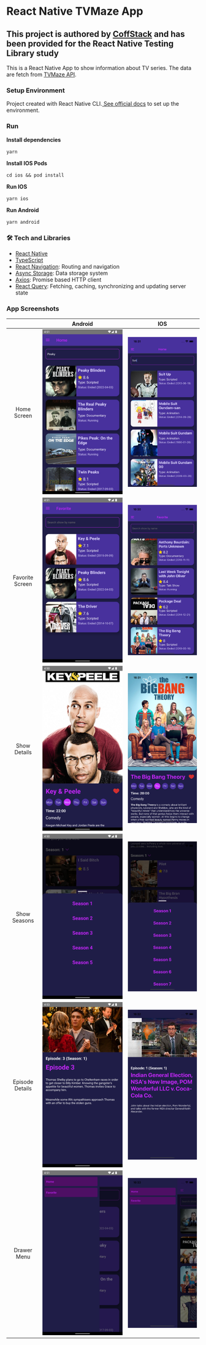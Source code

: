 # React Native TVMaze App

## This project is authored by [CoffStack](https://www.linkedin.com/company/coffstack/about/) and has been provided for the React Native Testing Library study

This is a React Native App to show information about TV series. The data are fetch from [TVMaze API](https://www.tvmaze.com/api).

### Setup Environment

Project created with React Native CLI.[ See official docs](https://reactnative.dev/docs/environment-setup) to set up the environment.

### Run

**Install dependencies**

```
yarn
```

**Install IOS Pods**

```
cd ios && pod install
```

**Run IOS**

```
yarn ios
```

**Run Android**

```
yarn android
```

### 🛠 Tech and Libraries

- [React Native](https://reactnative.dev/)
- [TypeScript](https://www.typescriptlang.org/)
- [React Navigation](https://reactnavigation.org/): Routing and navigation
- [Async Storage](https://react-native-async-storage.github.io/async-storage/): Data storage system
- [Axios](https://github.com/axios/axios): Promise based HTTP client
- [React Query](https://react-query.tanstack.com/): Fetching, caching, synchronizing and updating server state

### App Screenshots

|                 |                   Android                    |                   IOS                    |
| :-------------: | :------------------------------------------: | :--------------------------------------: |
|   Home Screen   |   ![](docs/images/android/home-screen.png)   |   ![](docs/images/ios/home-screen.png)   |
| Favorite Screen | ![](docs/images/android/favorite-screen.png) | ![](docs/images/ios/favorite-screen.png) |
|  Show Details   |  ![](docs/images/android/show-details.png)   |  ![](docs/images/ios/show-details.png)   |
|  Show Seasons   |   ![](docs/images/android/show-season.png)   |   ![](docs/images/ios/show-season.png)   |
| Episode Details | ![](docs/images/android/episode-details.png) | ![](docs/images/ios/episode-details.png) |
|   Drawer Menu   |   ![](docs/images/android/drawer-menu.png)   |   ![](docs/images/ios/drawer-menu.png)   |
